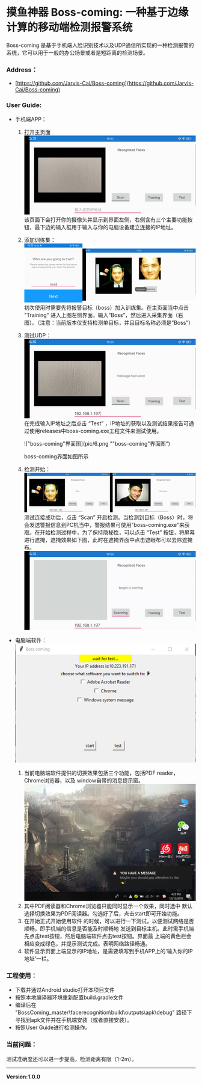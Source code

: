 ﻿# 摸鱼神器 Boss-coming: 一种基于边缘计算的移动端检测报警系统

Boss-coming 是基于手机端人脸识别技术以及UDP通信所实现的一种检测报警的系统，它可以用于一般的办公场景或者是短距离的检测场景。

### Address：
* [https://github.com/Jarvis-Cai/Boss-coming](https://github.com/Jarvis-Cai/Boss-coming)

### User Guide:
* 手机端APP：
    1. 打开主页面
        ![主页面](pic/1.jpg "主页面")
        该页面下会打开你的摄像头并显示到界面左侧，右侧含有三个主要功能按钮，最下边的输入框用于输入与你的电脑设备建立连接的IP地址。
    2. 添加训练集：
        ![训练界面](pic/2.png "训练界面")
        初次使用时需要先将报警目标（boss）加入训练集。在主页面当中点击 "Training" 进入上图左侧界面，输入“Boss”，然后进入采集界面（右图）。（注意：当前版本仅支持检测单目标，并且目标名称必须是“Boss”）
    3. 测试UDP：
        ![发送UDP测试](pic/3.jpg "发送UDP测试")
        在完成输入IP地址之后点击 “Test” ，IP地址的获取以及测试结果报告可通过使用releases中boss-coming.exe工程文件来测试使用。

        !["boss-coming"界面图](pic/6.png ""boss-coming"界面图")

        boss-coming界面如图所示
    4.  检测开始：
        ![检测界面](pic/4.png "检测界面")
        测试连接成功后，点击 “Scan” 开启检测。当检测到目标（Boss）时，将会发送警报信息到PC机当中，警报结果可使用"boss-coming.exe"来获取。在开始检测过程中，为了保持隐秘性，可以点击 “Test” 按钮，将屏幕进行遮掩，遮掩效果如下图，此时在遮掩界面中点击遮眼布可以去除遮掩布。
        ![遮掩效果](pic/5.jpg "遮掩效果")   

* 电脑端软件：   
    ![电脑端软件界面](pic/6.png "电脑端软件界面")  
    1. 当前电脑端软件提供的切换效果包括三个功能，包括PDF reader，Chrome浏览器，以及
    window自带的消息提示窗。
    ![Windows弹窗效果](pic/7.png "Windows弹窗效果")
    2. 其中PDF阅读器和Chrome浏览器只能同时显示一个效果，同时选中
    默认选择切换效果为PDF阅读器。勾选好了后，点击start即可开始功能。  
    3. 在开始正式开始使用软件
    的时候，可以进行一下测试，以便测试网络是否顺畅，即手机端的信息是否能及时顺畅地
    发送到目标主机。此时需手机端先点击test按钮，然后电脑端软件点击test按钮。界面最
    上端的黄色栏会相应变成绿色，并提示测试完成。表明网络路径畅通。  
    4. 软件显示页面上端显示的IP地址，是需要填写到手机APP上的‘输入你的IP地址’一栏。  
    

### 工程使用：
* 下载并通过Android studio打开本项目文件
* 按照本地编译器环境重新配置build.gradle文件
* 编译后在 "BossComing_master\facerecognition\build\outputs\apk\debug" 路径下寻找到apk文件并在手机端安装（或者直接安装）。
* 按照User Guide进行检测操作。

### 当前问题：
测试准确度还可以进一步提高，检测距离有限（1-2m）。

----
**Version:1.0.0**

